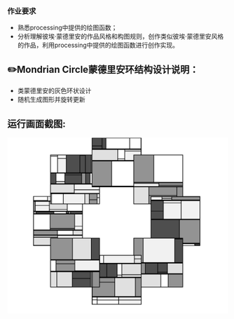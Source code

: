 ### 作业要求

- 熟悉processing中提供的绘图函数；
- 分析理解彼埃·蒙德里安的作品风格和构图规则，创作类似彼埃·蒙德里安风格的作品，利用processing中提供的绘图函数进行创作实现。

✏️Mondrian Circle蒙德里安环结构设计说明：  
-----------------
- 类蒙德里安的灰色环状设计
- 随机生成图形并旋转更新

运行画面截图:  
-----------------
![image](https://github.com/jojojolynn/520432910003-JIANG-YILIN/blob/main/img_readme/2.1.png)
